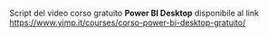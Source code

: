 Script del video corso gratuito <b>Power BI Desktop</b> disponibile al link https://www.yimp.it/courses/corso-power-bi-desktop-gratuito/
